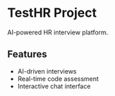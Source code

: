 # TestHR Project

AI-powered HR interview platform.

## Features
- AI-driven interviews
- Real-time code assessment
- Interactive chat interface
